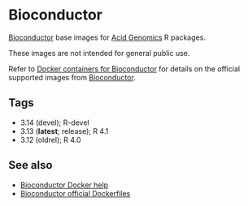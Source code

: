 # Bioconductor

[Bioconductor][] base images for [Acid Genomics][] R packages.

These images are not intended for general public use.

Refer to [Docker containers for Bioconductor](https://www.bioconductor.org/help/docker/) for details on the official supported images from [Bioconductor][].

## Tags

- 3.14 (devel); R-devel
- 3.13 (**latest**; release); R 4.1
- 3.12 (oldrel); R 4.0

## See also

- [Bioconductor Docker help](https://www.bioconductor.org/help/docker/)
- [Bioconductor official Dockerfiles](https://github.com/Bioconductor/bioconductor_docker)

[acid genomics]: https://acidgenomics.com/
[bioconductor]: https://bioconductor.org/
